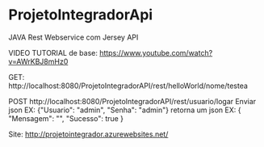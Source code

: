 # ProjetoIntegradorApi

JAVA Rest Webservice com Jersey API

VIDEO TUTORIAL de base:
https://www.youtube.com/watch?v=AWrKBJ8mHz0

GET:
http://localhost:8080/ProjetoIntegradorAPI/rest/helloWorld/nome/testea

POST
http://localhost:8080/ProjetoIntegradorAPI/rest/usuario/logar
Enviar json EX: {"Usuario": "admin", "Senha": "admin"}
retorna um json EX: { "Mensagem": "", "Sucesso": true }

Site:
http://projetointegrador.azurewebsites.net/